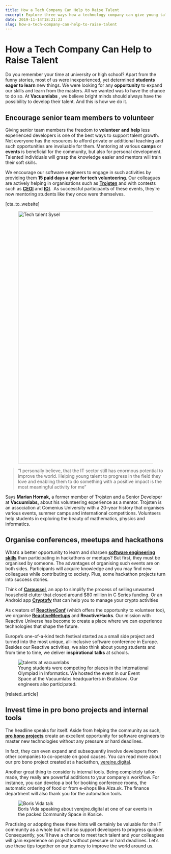 ```yaml
---
title: How a Tech Company Can Help to Raise Talent
excerpt: Explore three ways how a technology company can give young talents an opportunity to learn and grow
date: 2019-11-14T18:21:23
slug: how-a-tech-company-can-help-to-raise-talent
---
```


# How a Tech Company Can Help to Raise Talent

Do you remember your time at university or high school? Apart from the funny stories, most of us were inexperienced, yet determined **students eager to learn** new things. We were looking for any **opportunity** to expand our skills and learn from the masters. All we wanted was to have the chance to do so. At **Vacuumlabs** , we believe bright minds should always have the possibility to develop their talent. And this is how we do it.

## **Encourage senior team members to volunteer**

Giving senior team members the freedom to **volunteer**  **and**  **help** less experienced developers is one of the best ways to support talent growth. Not everyone has the resources to afford private or additional teaching and such opportunities are invaluable for them. Mentoring at various **camps** or **events** is beneficial for the community, but also for personal development. Talented individuals will grasp the knowledge easier and mentors will train their soft skills.&nbsp;  
  
We encourage our software engineers to engage in such activities by providing them **15 paid days a year for tech volunteering**. Our colleagues are actively helping in organisations such as [**Trojsten**](https://www.trojsten.sk/) and with contests such as [**CEOI**](http://ceoi.inf.elte.hu/) and [**IOI**](https://ioinformatics.org/).&nbsp; As successful participants of these events, they’re now mentoring students like they once were themselves.&nbsp;

[cta\_to\_website]

<figure class="wp-block-image"><img loading="lazy" width="768" height="791" src="https://vacuumlabs.com/wp-content/uploads/2019/11/DSC_0484-e1573837245349-768x791.jpg" alt="Tech talent Sysel" class="wp-image-1078" srcset="https://vacuumlabs.com/wp-content/uploads/2019/11/DSC_0484-e1573837245349-768x791.jpg 768w, https://vacuumlabs.com/wp-content/uploads/2019/11/DSC_0484-e1573837245349-291x300.jpg 291w, https://vacuumlabs.com/wp-content/uploads/2019/11/DSC_0484-e1573837245349-994x1024.jpg 994w, https://vacuumlabs.com/wp-content/uploads/2019/11/DSC_0484-e1573837245349-1491x1536.jpg 1491w, https://vacuumlabs.com/wp-content/uploads/2019/11/DSC_0484-e1573837245349-1988x2048.jpg 1988w" sizes="(max-width: 768px) 100vw, 768px"></figure>

> “I personally believe, that the IT sector still has enormous potential to improve the world. Helping young talent to progress in the field they love and enabling them to do something with a positive impact is the most meaningful activity for me”

Says **Marian Hornak,** a former member of Trojsten and a Senior Developer at **Vacuumlabs,** about his volunteering experience as a mentor. Trojsten is an association at Comenius University with a 20-year history that organises various events, summer camps and international competitions. Volunteers help students in exploring the beauty of mathematics, physics and informatics.&nbsp;

## **Organise conferences, meetups and hackathons**

What’s a better opportunity to learn and sharpen **[software engineering skills](https://inside.vacuumlabs.com/technology/5-great-educational-sources-for-software-engineers)** than participating in hackathons or meetups? But first, they must be organised by someone. The advantages of organising such events are on both sides. Participants will acquire knowledge and you may find new colleagues while contributing to society. Plus, some hackathon projects turn into success stories.&nbsp;  
  
Think of [**Caroussel**](https://sg.carousell.com/), an app to simplify the process of selling unwanted household clutter that closed around $80 million in C Series funding. Or an Android app [**Cryptofy**](http://cryptofy.me/) that can help you to manage your crypto activities&nbsp;&nbsp;  
  
As creators of [**ReactiveConf**](https://reactiveconf.com/) (which offers the opportunity to volunteer too), we organise [**ReactiveMeetups**](https://www.facebook.com/ReactiveMeetups/) and **ReactiveHacks**. Our mission with Reactive Universe has become to create a place where we can experience technologies that shape the future.&nbsp;  
  
Europe’s one-of-a-kind tech festival started as a small side project and turned into the most unique, all-inclusive software conference in Europe. Besides our Reactive activities, we also think about young students and from time to time, we deliver **inspirational talks** at schools.

<figure class="wp-block-image"><img src="https://vacuumlabs.com/wp-content/uploads/2019/11/IMG_6701-1187x791.jpg" alt="talents at vacuumlabs" class="wp-image-1049"><figcaption>Young students were competing for places in the International Olympiad in Informatics. We hosted the event in our Event Space at the Vacuumlabs headquarters in Bratislava. Our engineers also participated. </figcaption></figure>

[related\_article]

## **Invest time in pro bono projects and internal tools**

The headline speaks for itself. Aside from helping the community as such, **[pro bono projects](https://inside.vacuumlabs.com/technology/helping-society-by-tech-volunteering)** create an excellent opportunity for software engineers to master new technologies without any pressure or hard deadlines.&nbsp;  
  
In fact, they can even expand and subsequently involve developers from other companies to co-operate on good causes. You can read more about our pro bono project created at a hackathon, [verejne.digital](https://vacuumlabs.com/project/verejne-digital).&nbsp;  
  
Another great thing to consider is internal tools. Being completely tailor-made, they really are powerful additions to your company’s workflow. For instance, you can develop a bot for booking conference rooms, the automatic ordering of food or from e-shops like Alza.sk. The finance department will also thank you for the automation tools.

<figure class="wp-block-image"><img src="https://vacuumlabs.com/wp-content/uploads/2019/11/foto_0062-1187x791.jpg" alt="Boris Vida talk" class="wp-image-1050"><figcaption>Boris Vida speaking about verejne.digital at one of our events in the packed Community Space in Kosice.</figcaption></figure>

Practising or adopting these three hints will certainly be valuable for the IT community as a whole but will also support developers to progress quicker. Consequently, you’ll have a chance to meet tech talent and your colleagues will gain experience on projects without pressure or hard deadlines. Let’s use these tips together on our journey to improve the world around us.

